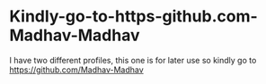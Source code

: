 # Kindly-go-to-https-github.com-Madhav-Madhav
I have two different profiles, this one is for later use so kindly go to https://github.com/Madhav-Madhav
